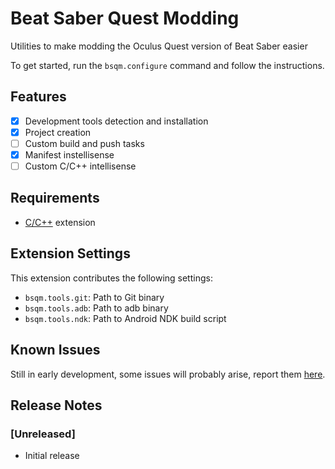 # Beat Saber Quest Modding

Utilities to make modding the Oculus Quest version of Beat Saber easier

To get started, run the `bsqm.configure` command and follow the instructions.

## Features

-   [x] Development tools detection and installation
-   [x] Project creation
-   [ ] Custom build and push tasks
-   [x] Manifest instellisense
-   [ ] Custom C/C++ intellisense

## Requirements

-   [C/C++](https://marketplace.visualstudio.com/items?itemName=ms-vscode.cpptools) extension

## Extension Settings

This extension contributes the following settings:

-   `bsqm.tools.git`: Path to Git binary
-   `bsqm.tools.adb`: Path to adb binary
-   `bsqm.tools.ndk`: Path to Android NDK build script

## Known Issues

Still in early development, some issues will probably arise, report them [here](https://github.com/raftario/vscode-bsqm/issues).

## Release Notes

### [Unreleased]

-   Initial release
